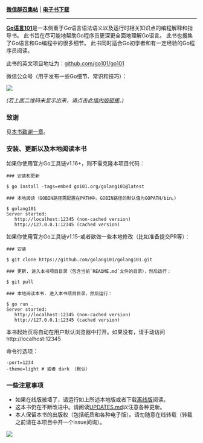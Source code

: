 **[微信群召集帖](https://github.com/golang101/golang101/issues/11)** | **[电子书下载](https://github.com/golang101/golang101/releases)**

----

[<b>Go语言101</b>](https://gfw.go101.org)是一本侧重于Go语言语法语义以及运行时相关知识点的编程解释和指导书。
此书旨在尽可能地帮助Go程序员更深更全面地理解Go语言。
此书也搜集了Go语言和Go编程中的很多细节。
此书同时适合Go初学者和有一定经验的Go程序员阅读。

此书的英文项目地址为：[github.com/go101/go101](https://github.com/go101/go101)

微信公众号（用于发布一些Go细节、常识和技巧）：

![](articles/res/101-group-qrcode-2.jpg?raw=true)

_(若上面二维码未显示出来，请点击此[墙内版链接](https://tool.oschina.net/action/qrcode/generate?data=http%3A%2F%2Fweixin.qq.com%2Fr%2FRy6ju1TE0AmvrRDY93tV&output=image%2Fgif&error=L&type=0&margin=12&size=4)。)_

### 致谢

见[本书致谢一章](https://gfw.go101.org/article/acknowledgements.html)。

### 安装、更新以及本地阅读本书

如果你使用官方Go工具链v1.16+，则不需克隆本项目代码：

```shell
### 安装和更新

$ go install -tags=embed go101.org/golang101@latest

### 本地阅读（GOBIN路径需配置在PATH中。GOBIN路径的默认值为GOPATH/bin。）

$ golang101
Server started:
   http://localhost:12345 (non-cached version)
   http://127.0.0.1:12345 (cached version)
```

如果你使用官方Go工具链v1.15-或者欲做一些本地修改（比如准备提交PR等）：
```shell
### 安装

$ git clone https://github.com/golang101/golang101.git

### 更新. 进入本书项目目录（包含当前`README.md`文件的目录），然后运行：

$ git pull

### 本地阅读本书. 进入本书项目目录，然后运行：

$ go run .
Server started:
   http://localhost:12345 (non-cached version)
   http://127.0.0.1:12345 (cached version)
```

本书起始页将自动在用户默认浏览器中打开。如果没有，请手动访问http://localhost:12345

命令行选项：
```
-port=1234
-theme=light # 或者 dark （默认）
```

### 一些注意事项

* 如果在线版被墙了，请运行如上所述本地版或者下载[离线版](https://github.com/golang101/golang101/releases)阅读。
* 这本书仍在不断改进中。请阅读[UPDATES.md](UPDATES.md)以注意各种更新。
* 本人保留本书的出版权（包括纸质和各种电子版）。请勿随意在线转载（转载之前请在本项目中开一个issue问询）。

![](articles/res/101-reward-qrcode-5.png?raw=true)
